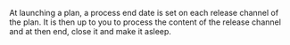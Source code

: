 At launching a plan, a process end date is set on each release channel
of the plan. It is then up to you to process the content of the release
channel and at then end, close it and make it asleep.
